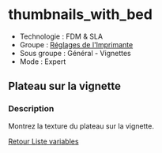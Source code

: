 # thumbnails_with_bed

* Technologie : FDM & SLA
* Groupe : [Réglages de l'Imprimante](../printer_settings/printer_settings.md)
* Sous groupe : Général - Vignettes 
* Mode : Expert

## Plateau sur la vignette

### Description

Montrez la texture du plateau sur la vignette.

[Retour Liste variables](variable_list.md)